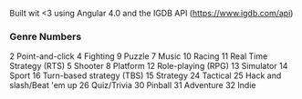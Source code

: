 Built wit <3 using Angular 4.0 and the IGDB API (https://www.igdb.com/api)

### Genre Numbers ###

2 Point-and-click
4 Fighting
9 Puzzle
7 Music
10 Racing
11 Real Time Strategy (RTS)
5 Shooter
8 Platform
12 Role-playing (RPG)
13 Simulator
14 Sport
16 Turn-based strategy (TBS)
15 Strategy
24 Tactical
25 Hack and slash/Beat 'em up
26 Quiz/Trivia
30 Pinball
31 Adventure
32 Indie
